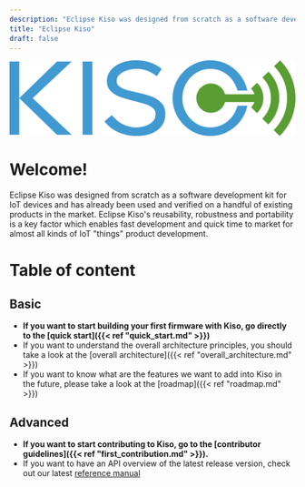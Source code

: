 ```yaml
---
description: "Eclipse Kiso was designed from scratch as a software development kit for IoT devices and has already been used and verified on a handful of existing products in the market. Eclipse Kiso's reusability, robustness and portability is a key factor which enables fast development and quick time to market for almost all kinds of IoT \"things\" product development."
title: "Eclipse Kiso"
draft: false
---
```


![Kiso Logo](images/kiso_logo.svg)

# Welcome!
Eclipse Kiso was designed from scratch as a software development kit for IoT devices and has already been used and verified on a handful of existing products in the market. Eclipse Kiso's reusability, robustness and portability is a key factor which enables fast development and quick time to market for almost all kinds of IoT "things" product development.

# Table of content
## Basic
- **If you want to start building your first firmware with Kiso, go directly to the [quick start]({{< ref "quick_start.md" >}})**
- If you want to understand the overall architecture principles, you should take a look at the [overall architecture]({{< ref "overall_architecture.md" >}})
- If you want to know what are the features we want to add into Kiso in the future, please take a look at the [roadmap]({{< ref "roadmap.md" >}})

## Advanced
- **If you want to start contributing to Kiso, go to the [contributor guidelines]({{< ref "first_contribution.md" >}}).**
- If you want to have an API overview of the latest release version, check out our latest [reference manual](#)

